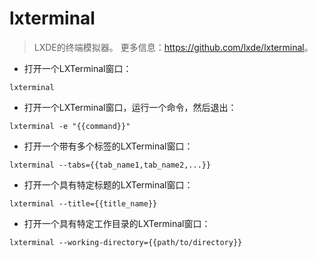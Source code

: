# lxterminal

> LXDE的终端模拟器。
> 更多信息：<https://github.com/lxde/lxterminal>。

- 打开一个LXTerminal窗口：

`lxterminal`

- 打开一个LXTerminal窗口，运行一个命令，然后退出：

`lxterminal -e "{{command}}"`

- 打开一个带有多个标签的LXTerminal窗口：

`lxterminal --tabs={{tab_name1,tab_name2,...}}`

- 打开一个具有特定标题的LXTerminal窗口：

`lxterminal --title={{title_name}}`

- 打开一个具有特定工作目录的LXTerminal窗口：

`lxterminal --working-directory={{path/to/directory}}`